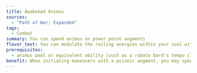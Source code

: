 ```yaml
---
title: Awakened Animus
sources:
  - "Path of War: Expanded"
tags:
  - Combat
summary: You can spend animus on power point augments
flavor_text: You can modulate the roiling energies within your soul with mental might.
prerequisites:
  - animus pool or equivalent ability (such as a rubato bard's tempo class feature or the [Tap Animus](/feats/tap-animus) feat)
benefit: When initiating maneuvers with a psionic augment, you may spend points of animus as if they were power points. In addition, you gain a reserve of 1 power point and the psionic subtype, allowing you to take psionic feats, metapsionic feats, and psionic item creation feats and to gain psionic focus.
---
```

